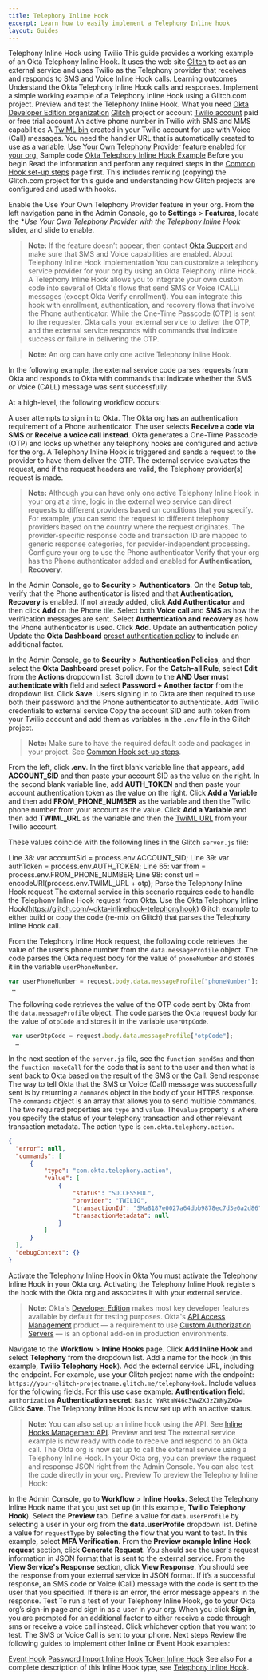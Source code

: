 ```yaml
---
title: Telephony Inline Hook
excerpt: Learn how to easily implement a Telephony Inline hook
layout: Guides
---
```


Telephony Inline Hook using Twilio
This guide provides a working example of an Okta Telephony Inline Hook. It uses the web site [Glitch](https://glitch.com/) to act as an external service and uses Twilio as the Telephony provider that receives and responds to SMS and Voice Inline Hook calls.
Learning outcomes
Understand the Okta Telephony Inline Hook calls and responses.
Implement a simple working example of a Telephony Inline Hook using a Glitch.com project.
Preview and test the Telephony Inline Hook.
What you need
[Okta Developer Edition organization](https://developer.okta.com/signup/)
[Glitch](https://glitch.com/) project or account
[Twilio account](https://www.twilio.com/try-twilio) paid or free trial account
An active phone number in Twilio with SMS and MMS capabilities
A [TwiML bin](https://www.twilio.com/docs/runtime/tutorials/twiml-bins#create-a-new-twiml-bin) created in your Twilio account for use with Voice (Call) messages. You need the handler URL that is automatically created to use as a variable.
[Use Your Own Telephony Provider feature enabled for your org.](/#before-you-begin/) 
Sample code
[Okta Telephony Inline Hook Example](https://glitch.com/~okta-inlinehook-telephonyhook)
Before you begin
Read the information and perform any required steps in the [Common Hook set-up steps](https://developer.okta.com/docs/guides/common-hook-set-up-steps/nodejs/main/) page first. This includes remixing (copying) the Glitch.com project for this guide and understanding how Glitch projects are configured and used with hooks.

Enable the Use Your Own Telephony Provider feature in your org. From the left navigation pane in the Admin Console, go to **Settings** > **Features**, locate the **Use Your Own Telephony Provider with the Telephony Inline Hook* slider, and slide to enable. 

> **Note:** If the feature doesn’t appear, then contact [Okta Support](https://support.okta.com/help/s/) and make sure that SMS and Voice capabilities are enabled.
About Telephony Inline Hook implementation
You can customize a telephony service provider for your org by using an Okta Telephony Inline Hook. A Telephony Inline Hook allows you to integrate your own custom code into several of Okta's flows that send SMS or Voice (CALL) messages (except Okta Verify enrollment). You can integrate this hook with enrollment, authentication, and recovery flows that involve the Phone authenticator. While the One-Time Passcode (OTP) is sent to the requester, Okta calls your external service to deliver the OTP, and the external service responds with commands that indicate success or failure in delivering the OTP. 

> **Note:** An org can have only one active Telephony inline Hook. 

In the following example, the external service code parses requests from Okta and responds to Okta with commands that indicate whether the SMS or Voice (CALL) message was sent successfully.

At a high-level, the following workflow occurs:

A user attempts to sign in to Okta. The Okta org has an authentication requirement of a Phone authenticator. The user selects **Receive a code via SMS** or **Receive a voice call instead**.
Okta generates a One-Time Passcode (OTP) and looks up whether any telephony hooks are configured and active for the org.
A Telephony Inline Hook is triggered and sends a request to the provider to have them deliver the OTP.
The external service evaluates the request, and if the request headers are valid, the Telephony provider(s) request is made.
> **Note:** Although you can have only one active Telephony Inline Hook in your org at a time, logic in the external web service can direct requests to different providers based on conditions that you specify. For example, you can send the request to different telephony providers based on the country where the request originates. 
The provider-specific response code and transaction ID are mapped to generic response categories, for provider-independent processing.
Configure your org to use the Phone authenticator
Verify that your org has the Phone authenticator added and enabled for **Authentication, Recovery**. 

In the Admin Console, go to **Security** > **Authenticators**.
On the **Setup** tab, verify that the Phone authenticator is listed and that **Authentication, Recovery** is enabled.
If not already added, click **Add Authenticator** and then click **Add** on the Phone tile.
Select both **Voice call** and **SMS** as how the verification messages are sent.
Select **Authentication and recovery** as how the Phone authenticator is used.
Click **Add**.
Update an authentication policy
Update the **Okta Dashboard** [preset authentication policy](https://help.okta.com/okta_help.htm?type=oie&id=ext-preset-auth-policies) to include an additional factor.

In the Admin Console, go to **Security** > **Authentication Policies**, and then select the **Okta Dashboard** preset policy.
For the **Catch-all Rule**, select **Edit** from the **Actions** dropdown list.
Scroll down to the **AND User must authenticate with** field and select **Password + Another factor** from the dropdown list.
Click **Save**. Users signing in to Okta are then required to use both their password and the Phone authenticator to authenticate.
Add Twilio credentials to external service
Copy the account SID and auth token from your Twilio account and add them as variables in the `.env` file in the Glitch project. 

> **Note:** Make sure to have the required default code and packages in your project. See [Common Hook set-up steps](https://developer.okta.com/docs/guides/common-hook-set-up-steps/nodejs/main/).

From the left, click **.env**.
In the first blank variable line that appears, add **ACCOUNT_SID** and then paste your account SID as the value on the right.
In the second blank variable line, add **AUTH_TOKEN** and then paste your account authentication token as the value on the right.
Click **Add a Variable** and then add **FROM_PHONE_NUMBER** as the variable and then the Twilio phone number from your account as the value.
Click **Add a Variable** and then add **TWIML_URL** as the variable and then the [TwiML URL](https://www.twilio.com/docs/runtime/tutorials/twiml-bins#create-a-new-twiml-bin) from your Twilio account. 

These values coincide with the following lines in the Glitch `server.js` file:

Line 38: var accountSid = process.env.ACCOUNT_SID;
Line 39: var authToken = process.env.AUTH_TOKEN;
Line 65: var from = process.env.FROM_PHONE_NUMBER;
Line 98: const url = encodeURI(process.env.TWIML_URL + otp);
Parse the Telephony Inline Hook request
The external service in this scenario requires code to handle the Telephony Inline Hook request from Okta. Use the Okta Telephony Inline Hook(https://glitch.com/~okta-inlinehook-telephonyhook) Glitch example to either build or copy the code (re-mix on Glitch) that parses the Telephony Inline Hook call.

From the Telephony Inline Hook request, the following code retrieves the value of the user’s phone number from the `data.messageProfile` object. The code parses the Okta request body for the value of `phoneNumber` and stores it in the variable `userPhoneNumber`.

```javascript
var userPhoneNumber = request.body.data.messageProfile["phoneNumber"];
 …
```

The following code retrieves the value of the OTP code sent by Okta from the `data.messageProfile` object. The code parses the Okta request body for the value of `otpCode` and stores it in the variable `userOtpCode`.

```javascript
 var userOtpCode = request.body.data.messageProfile["otpCode"];
  …
```

In the next section of the `server.js` file, see the `function sendSms` and then the `function makeCall` for the code that is sent to the user and then what is sent back to Okta based on the result of the SMS or the Call.
Send response
The way to tell Okta that the SMS or Voice (Call) message was successfully sent is by returning a `commands` object in the body of your HTTPS response. The `commands` object is an array that allows you to send multiple commands. The two required properties are `type` and `value`. The`value` property is where you specify the status of your telephony transaction and other relevant transaction metadata. The action type is `com.okta.telephony.action`.

```json
{
  "error": null,
  "commands": [
      {
          "type": "com.okta.telephony.action",
          "value": [
              {
                  "status": "SUCCESSFUL",
                  "provider": "TWILIO",
                  "transactionId": "SMa8187e0027a64dbb9878ec7d3e0a2d86",
                  "transactionMetadata": null
              }
          ]
      }
  ],
  "debugContext": {}
}
```
Activate the Telephony Inline Hook in Okta
You must activate the Telephony Inline Hook in your Okta org. Activating the Telephony Inline Hook registers the hook with the Okta org and associates it with your external service. 

> **Note:** Okta's [Developer Edition](https://developer.okta.com/signup/) makes most key developer features available by default for testing purposes. Okta's [API Access Management](/docs/concepts/api-access-management/) product — a requirement to use [Custom Authorization Servers](/docs/concepts/auth-servers/#custom-authorization-server) — is an optional add-on in production environments.

Navigate to the **Workflow** > **Inline Hooks** page.
Click **Add Inline Hook** and select **Telephony** from the dropdown list.
Add a name for the hook (in this example, **Twilio Telephony Hook**).
Add the external service URL, including the endpoint. For example, use your Glitch project name with the endpoint: `https://your-glitch-projectname.glitch.me/telephonyHook`.
Include values for the following fields. For this use case example: 
**Authentication field**: `authorization`
**Authentication secret**: `Basic YWRtaW46c3VwZXJzZWNyZXQ=`
Click **Save**. The Telephony Inline Hook is now set up with an active status.

> **Note:** You can also set up an inline hook using the API. See [Inline Hooks Management API](/docs/reference/api/inline-hooks/#create-inline-hook).
Preview and test
The external service example is now ready with code to receive and respond to an Okta call. The Okta org is now set up to call the external service using a Telephony Inline Hook. In your Okta org, you can preview the request and response JSON right from the Admin Console. You can also test the code directly in your org.
Preview
To preview the Telephony Inline Hook:

In the Admin Console, go to **Workflow** > **Inline Hooks**.
Select the Telephony Inline Hook name that you just set up (in this example, **Twilio Telephony Hook**).
Select the **Preview** tab.
Define a value for `data.userProfile` by selecting a user in your org from the **data.userProfile** dropdown list.
Define a value for `requestType` by selecting the flow that you want to test. In this example, select **MFA Verification**.
From the **Preview example Inline Hook request** section, click **Generate Request**. You should see the user's request information in JSON format that is sent to the external service.
From the **View Service's Response** section, click **View Response**. You should see the response from your external service in JSON format. If it’s a successful response, an SMS code or Voice (Call) message with the code is sent to the user that you specified. If there is an error, the error message appears in the response.
Test
To run a test of your Telephony Inline Hook, go to your Okta org’s sign-in page and sign in as a user in your org.
When you click **Sign in**, you are prompted for an additional factor to either receive a code through sms or receive a voice call instead.
Click whichever option that you want to test. The SMS or Voice Call is sent to your phone. 
Next steps
Review the following guides to implement other Inline or Event Hook examples:

[Event Hook](/docs/guides/event-hook-implementation/)
[Password Import Inline Hook](/docs/guides/password-import-inline-hook/nodejs/main/)
[Token Inline Hook](/docs/guides/token-inline-hook/nodejs/main/)
See also
For a complete description of this Inline Hook type, see [Telephony Inline Hook](/docs/reference/telephony-hook/).
